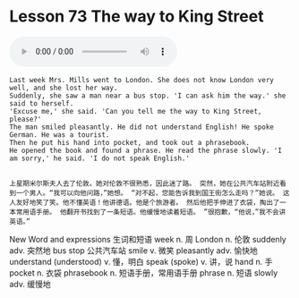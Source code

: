 # Lesson 73 The way to King Street

​<audio id="audio" controls="" loop="loop">
    <source id="mp3" src="https://online1.tingclass.net/lesson/shi0529/0000/16/73.mp3"> 
</audio>

```
Last week Mrs. Mills went to London. She does not know London very well, and she lost her way.
Suddenly, she saw a man near a bus stop. 'I can ask him the way.' she said to herself.
'Excuse me,' she said. 'Can you tell me the way to King Street, please?'
The man smiled pleasantly. He did not understand English! He spoke German. He was a tourist.
Then he put his hand into pocket, and took out a phrasebook.
He opened the book and found a phrase. He read the phrase slowly. 'I am sorry,' he said. 'I do not speak English.'


上星期米尔斯夫人去了伦敦。她对伦敦不很熟悉，因此迷了路。 突然，她在公共汽车站附近看到一个男人。“我可以向他问路，”她想。 “对不起，您能告诉我到国王街怎么走吗？”她说。 这人友好地笑了笑。他不懂英语！他讲德语。他是个旅游者。 然后他把手伸进了衣袋，掏出了一本常用语手册。 他翻开书找到了一条短语。他缓慢地读着短语。 ”很抱歉，“他说，”我不会讲英语。”
```

New Word and expressions 生词和短语
week
n. 周
London
n. 伦敦
suddenly
adv. 突然地
bus stop
公共汽车站
smile
v. 微笑
pleasantly
adv. 愉快地
understand (understood)
v. 懂，明白
speak (spoke)
v. 讲，说
hand
n. 手
pocket
n. 衣袋
phrasebook
n. 短语手册，常用语手册
phrase
n. 短语
slowly
adv. 缓慢地


